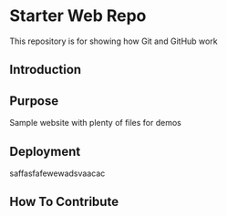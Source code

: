 # Starter Web Repo

This repository is for showing how Git and GitHub work

## Introduction

## Purpose

Sample website with plenty of files for demos
## Deployment
saffasfafewewadsvaacac
## How To Contribute